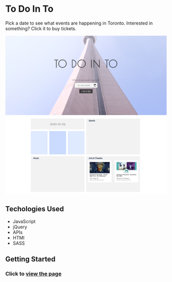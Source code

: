 # To Do In To

Pick a date to see what events are happening in Toronto. Interested in something? Click it to buy tickets.


![Page One](assets/project-toDoInTo.png?raw=true "First page of App")
![Page Two](assets/project-toDoInTo2.png?raw=true "Second page of App")


## Techologies Used

* JavaScript
* jQuery
* APIs
* HTMl
* SASS


## Getting Started

### Click to [view the page](https://explore-bloor.herokuapp.com)

